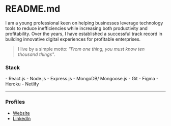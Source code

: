 # README.md

I am a young professional keen on helping businesses leverage technology tools to reduce inefficiencies while increasing both productivity and profitability. Over the years, I have established a successful track record in building innovative digital experiences for profitable enterprises.

> I live by a simple motto: _"From one thing, you must know ten thousand things"_.

### Stack

\- React.js \- Node.js \- Express.js \- MongoDB/ Mongoose.js \- Git \- Figma \- Heroku \- Netlify

---

### Profiles

- [Website](https://ninte.dev)
- [LinkedIn](https://linkedin.com/in/nullthefirst)
